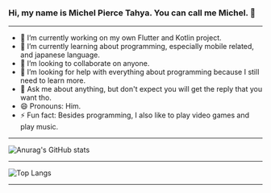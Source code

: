 ### Hi, my name is Michel Pierce Tahya. You can call me Michel. 👋


---


- 🔭 I’m currently working on my own Flutter and Kotlin project.
- 🌱 I’m currently learning about programming, especially mobile related, and japanese language.
- 👯 I’m looking to collaborate on anyone.
- 🤔 I’m looking for help with everything about programming because I still need to learn more.
- 💬 Ask me about anything, but don't expect you will get the reply that you want tho.
- 😄 Pronouns: Him.
- ⚡ Fun fact: Besides programming, I also like to play video games and play music.


---


![Anurag's GitHub stats](https://github-readme-stats.vercel.app/api?username=MichelPT&theme=radical&show_icons=true$hide_border=true$border_radius=15)


---


![Top Langs](https://github-readme-stats.vercel.app/api/top-langs/?username=anuraghazra&layout=compact)


---
<!--
<img align="left" alt="MichelPT's Github Stats" src="https://github-readme-stats.vercel.app/api?username=MichelPT&show_icons=true&$hide_border=true$?theme=synthwave" />






**MichelPT/MichelPT** is a ✨ _special_ ✨ repository because its `README.md` (this file) appears on your GitHub profile.
- 📫 How to reach me: ...


-->




